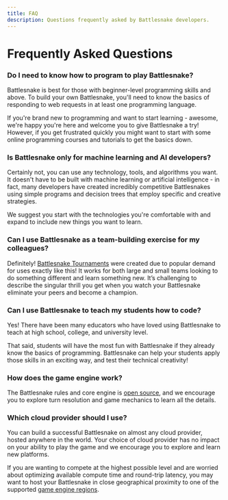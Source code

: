 ```yaml
---
title: FAQ
description: Questions frequently asked by Battlesnake developers.
---
```


# Frequently Asked Questions

### Do I need to know how to program to play Battlesnake?

Battlesnake is best for those with beginner-level programming skills and above. To build your own Battlesnake, you'll need to know the basics of responding to web requests in at least one programming language.

If you're brand new to programming and want to start learning - awesome, we're happy you're here and welcome you to give Battlesnake a try! However, if you get frustrated quickly you might want to start with some online programming courses and tutorials to get the basics down.

### Is Battlesnake only for machine learning and AI developers?

Certainly not, you can use any technology, tools, and algorithms you want. It doesn't have to be built with machine learning or artificial intelligence - in fact, many developers have created incredibly competitive Battlesnakes using simple programs and decision trees that employ specific and creative strategies.

We suggest you start with the technologies you're comfortable with and expand to include new things you want to learn.

### Can I use Battlesnake as a team-building exercise for my colleagues?

Definitely! [Battlesnake Tournaments](tournaments) were created due to popular demand for uses exactly like this! It works for both large and small teams looking to do something different and learn something new. It’s challenging to describe the singular thrill you get when you watch your Battlesnake eliminate your peers and become a champion.

### Can I use Battlesnake to teach my students how to code?

Yes! There have been many educators who have loved using Battlesnake to teach at high school, college, and university level.

That said, students will have the most fun with Battlesnake if they already know the basics of programming. Battlesnake can help your students apply those skills in an exciting way, and test their technical creativity!

### How does the game engine work?

The Battlesnake rules and core engine is [open source](https://github.com/BattlesnakeOfficial/rules), and we encourage you to explore turn resolution and game mechanics to learn all the details.

### Which cloud provider should I use?

You can build a successful Battlesnake on almost any cloud provider, hosted anywhere in the world. Your choice of cloud provider has no impact on your ability to play the game and we encourage you to explore and learn new platforms.

If you are wanting to compete at the highest possible level and are worried about optimizing available compute time and round-trip latency, you may want to host your Battlesnake in close geographical proximity to one of the supported [game engine regions](tips/engine-regions).

